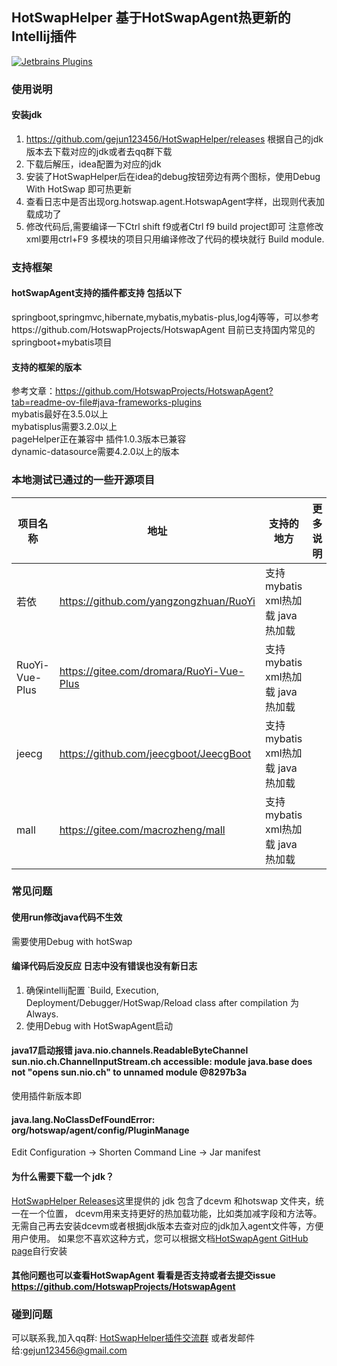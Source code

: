 ## HotSwapHelper 基于HotSwapAgent热更新的Intellij插件

[![Jetbrains Plugins](https://img.shields.io/jetbrains/plugin/v/25171-a8translate.svg)][plugin]

### 使用说明
#### 安装jdk

1. https://github.com/gejun123456/HotSwapHelper/releases 根据自己的jdk版本去下载对应的jdk或者去qq群下载
2. 下载后解压，idea配置为对应的jdk
3. 安装了HotSwapHelper后在idea的debug按钮旁边有两个图标，使用Debug With HotSwap 即可热更新
4. 查看日志中是否出现org.hotswap.agent.HotswapAgent字样，出现则代表加载成功了
5. 修改代码后,需要编译一下Ctrl shift f9或者Ctrl f9 build project即可 注意修改xml要用ctrl+F9 多模块的项目只用编译修改了代码的模块就行 Build module.

### 支持框架

#### hotSwapAgent支持的插件都支持 包括以下
springboot,springmvc,hibernate,mybatis,mybatis-plus,log4j等等，可以参考https://github.com/HotswapProjects/HotswapAgent
目前已支持国内常见的springboot+mybatis项目


#### 支持的框架的版本

参考文章：https://github.com/HotswapProjects/HotswapAgent?tab=readme-ov-file#java-frameworks-plugins  
mybatis最好在3.5.0以上  
mybatisplus需要3.2.0以上  
pageHelper正在兼容中 插件1.0.3版本已兼容  
dynamic-datasource需要4.2.0以上的版本  

### 本地测试已通过的一些开源项目
项目名称  | 地址 | 支持的地方 |更多说明
-----   |---| -----| -----
若依 | https://github.com/yangzongzhuan/RuoYi  | 支持mybatis xml热加载 java热加载
RuoYi-Vue-Plus | https://gitee.com/dromara/RuoYi-Vue-Plus | 支持mybatis xml热加载 java热加载
jeecg |https://github.com/jeecgboot/JeecgBoot | 支持mybatis xml热加载 java热加载
mall |https://gitee.com/macrozheng/mall| 支持mybatis xml热加载 java热加载


### 常见问题

#### 使用run修改java代码不生效
需要使用Debug with hotSwap

#### 编译代码后没反应 日志中没有错误也没有新日志

1. 确保intellij配置 `Build, Execution, Deployment/Debugger/HotSwap/Reload class after compilation 为Always.
2. 使用Debug with HotSwapAgent启动

#### java17启动报错 java.nio.channels.ReadableByteChannel sun.nio.ch.ChannelInputStream.ch accessible: module java.base does not "opens sun.nio.ch" to unnamed module @8297b3a

使用插件新版本即

#### java.lang.NoClassDefFoundError: org/hotswap/agent/config/PluginManage
Edit Configuration -> Shorten Command Line -> Jar manifest

#### 为什么需要下载一个 jdk？
[HotSwapHelper Releases](https://github.com/gejun123456/HotSwapHelper/releases)这里提供的 jdk 包含了dcevm 和hotswap 文件夹，统一在一个位置，
dcevm用来支持更好的热加载功能，比如类加减字段和方法等。
无需自己再去安装dcevm或者根据jdk版本去查对应的jdk加入agent文件等，方便用户使用。
如果您不喜欢这种方式，您可以根据文档[HotSwapAgent GitHub page](https://github.com/HotswapProjects/HotswapAgent)自行安装

#### 其他问题也可以查看HotSwapAgent 看看是否支持或者去提交issue https://github.com/HotswapProjects/HotswapAgent

### 碰到问题
可以联系我,加入qq群: [HotSwapHelper插件交流群](https://qm.qq.com/q/JQKyhlt4ke)
或者发邮件给:gejun123456@gmail.com


[plugin]: https://plugins.jetbrains.com/plugin/25171



